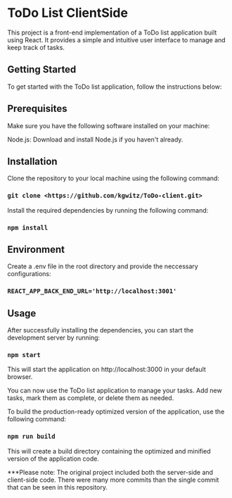 
# ToDo List ClientSide
This project is a front-end implementation of a ToDo list application built using React. It provides a simple and intuitive user interface to manage and keep track of tasks.

## Getting Started
To get started with the ToDo list application, follow the instructions below:

## Prerequisites
Make sure you have the following software installed on your machine:

Node.js: Download and install Node.js if you haven't already.
## Installation
Clone the repository to your local machine using the following command:
### `git clone <https://github.com/kgwitz/ToDo-client.git>`

Install the required dependencies by running the following command:
### `npm install`

## Environment
Create a .env file in the root directory and provide the neccessary configurations: 
### `REACT_APP_BACK_END_URL='http://localhost:3001'`

## Usage
After successfully installing the dependencies, you can start the development server by running:
### `npm start`

This will start the application on http://localhost:3000 in your default browser.

You can now use the ToDo list application to manage your tasks. Add new tasks, mark them as complete, or delete them as needed.

To build the production-ready optimized version of the application, use the following command:
### `npm run build`

This will create a build directory containing the optimized and minified version of the application code.

***Please note: The original project included both the server-side and client-side code. There were many more commits than the single commit that can be seen in this repository.